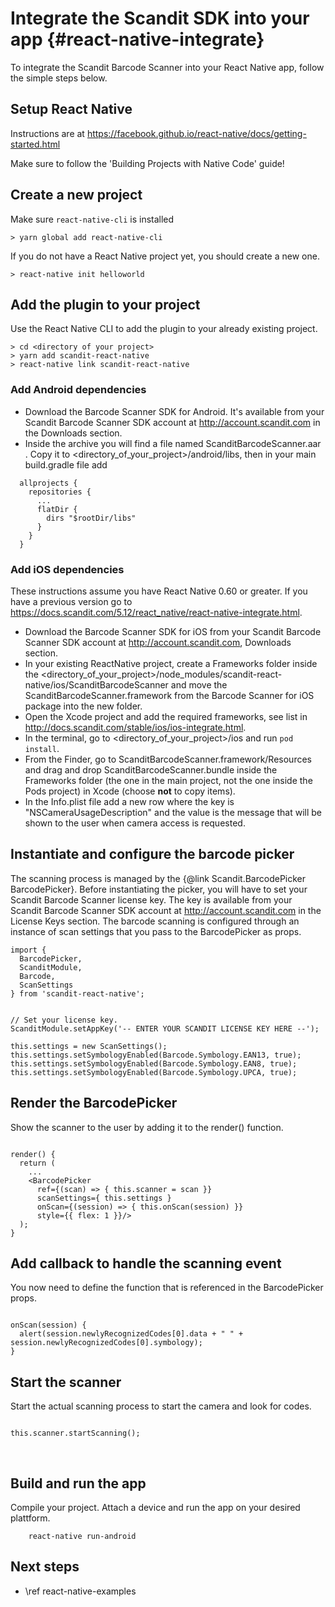 Integrate the Scandit SDK into your app     {#react-native-integrate}
===================================

To integrate the Scandit Barcode Scanner into your React Native app, follow the simple steps below.

## Setup React Native

Instructions are at https://facebook.github.io/react-native/docs/getting-started.html
<p>
Make sure to follow the 'Building Projects with Native Code' guide!

## Create a new project

Make sure `react-native-cli` is installed

~~~~~~~~~~~~~~~~~~~~~~~~~~~~~~~~~~~~{.java}
> yarn global add react-native-cli
~~~~~~~~~~~~~~~~~~~~~~~~~~~~~~~~~~~~

If you do not have a React Native project yet, you should create a new one.

~~~~~~~~~~~~~~~~~~~~~~~~~~~~~~~~~~~~{.java}
> react-native init helloworld
~~~~~~~~~~~~~~~~~~~~~~~~~~~~~~~~~~~~

## Add the plugin to your project

Use the React Native CLI to add the plugin to your already existing project.

~~~~~~~~~~~~~~~~~~~~~~~~~~~~~~~~~~~~{.java}
> cd <directory of your project>
> yarn add scandit-react-native
> react-native link scandit-react-native
~~~~~~~~~~~~~~~~~~~~~~~~~~~~~~~~~~~~

### Add Android dependencies

- Download the Barcode Scanner SDK for Android. It's available from your Scandit Barcode Scanner SDK account at http://account.scandit.com in the Downloads section.
- Inside the archive you will find a file named ScanditBarcodeScanner.aar .
Copy it to <directory_of_your_project>/android/libs, then in your main build.gradle file add

~~~~~~~~~~~~~~~~~~~~~~~~~~~~~~~~~~~~{.java}
  allprojects {
    repositories {
      ...
      flatDir {
        dirs "$rootDir/libs"
      }
    }
  }
~~~~~~~~~~~~~~~~~~~~~~~~~~~~~~~~~~~~

### Add iOS dependencies

These instructions assume you have React Native 0.60 or greater. If you have a previous version go to https://docs.scandit.com/5.12/react_native/react-native-integrate.html.

- Download the Barcode Scanner SDK for iOS from your Scandit Barcode Scanner SDK account at http://account.scandit.com, Downloads section.
- In your existing ReactNative project, create a Frameworks folder inside the <directory_of_your_project>/node_modules/scandit-react-native/ios/ScanditBarcodeScanner and move the ScanditBarcodeScanner.framework from the Barcode Scanner for iOS package into the new folder.
- Open the Xcode project and add the required frameworks, see list in http://docs.scandit.com/stable/ios/ios-integrate.html.
- In the terminal, go to <directory_of_your_project>/ios and run `pod install`.
- From the Finder, go to ScanditBarcodeScanner.framework/Resources and drag and drop ScanditBarcodeScanner.bundle inside the Frameworks folder (the one in the main project, not the one inside the Pods project) in Xcode (choose **not** to copy items).
- In the Info.plist file add a new row where the key is "NSCameraUsageDescription" and the value is the message that will be shown to the user when camera access is requested.

## Instantiate and configure the barcode picker

The scanning process is managed by the {@link Scandit.BarcodePicker BarcodePicker}. Before instantiating the picker, you will have to set your Scandit Barcode Scanner license key. The key is available from your Scandit Barcode Scanner SDK account at http://account.scandit.com in the License Keys section. The barcode scanning is configured through an instance of scan settings that you pass to the BarcodePicker as props.

~~~~~~~~~~~~~~~~{.java}
import {
  BarcodePicker,
  ScanditModule,
  Barcode,
  ScanSettings
} from 'scandit-react-native';


// Set your license key.
ScanditModule.setAppKey('-- ENTER YOUR SCANDIT LICENSE KEY HERE --');

this.settings = new ScanSettings();
this.settings.setSymbologyEnabled(Barcode.Symbology.EAN13, true);
this.settings.setSymbologyEnabled(Barcode.Symbology.EAN8, true);
this.settings.setSymbologyEnabled(Barcode.Symbology.UPCA, true);

~~~~~~~~~~~~~~~~


## Render the BarcodePicker

Show the scanner to the user by adding it to the render() function.

~~~~~~~~~~~~~~~~{.java}

render() {
  return (
    ...
    <BarcodePicker
      ref={(scan) => { this.scanner = scan }}
      scanSettings={ this.settings }
      onScan={(session) => { this.onScan(session) }}
      style={{ flex: 1 }}/>
  );
}

~~~~~~~~~~~~~~~~

## Add callback to handle the scanning event

You now need to define the function that is referenced in the BarcodePicker props.

~~~~~~~~~~~~~~~~{.java}

onScan(session) {
  alert(session.newlyRecognizedCodes[0].data + " " + session.newlyRecognizedCodes[0].symbology);
}

~~~~~~~~~~~~~~~~

## Start the scanner

Start the actual scanning process to start the camera and look for codes.

~~~~~~~~~~~~~~~~{.java}

this.scanner.startScanning();

~~~~~~~~~~~~~~~~

<br/>

## Build and run the app

Compile your project. Attach a device and run the app on your desired plattform.

~~~~~~~~~~~~~~~~~~~~~~~~~~~~~~~~~~~~{.java}
    react-native run-android
~~~~~~~~~~~~~~~~~~~~~~~~~~~~~~~~~~~~

## Next steps

* \ref react-native-examples
